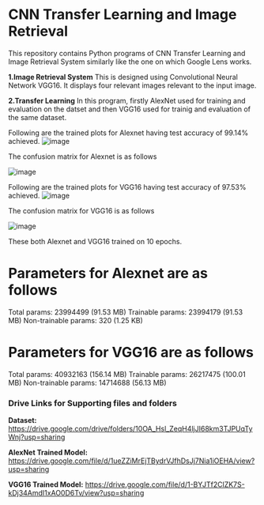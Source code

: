 # CNN Transfer Learning and Image Retrieval

This repository contains Python programs of CNN Transfer Learning and Image Retrieval System similarly like the one on which Google Lens works.

**1.Image Retrieval System**
This is designed using Convolutional Neural Network VGG16. It displays four relevant images relevant to the input image. 

**2.Transfer Learning**
In this program, firstly AlexNet used for training and evaluation on the datset and then VGG16 used for trainig and evaluation of the same dataset.


Following are the trained plots for Alexnet having test accuracy of 99.14% achieved.
![image](https://github.com/Ramal-Abbas/cnntransferlearningimageretrieval/assets/86521852/3d7f8742-cfc0-47cd-b14c-898f6a3fc808)

The confusion matrix for Alexnet is as follows



![image](https://github.com/Ramal-Abbas/cnntransferlearningimageretrieval/assets/86521852/1c480d00-9a99-4c56-81a6-f46ac2bbce37)

Following are the trained plots for VGG16 having test accuracy of 97.53% achieved.
![image](https://github.com/Ramal-Abbas/cnntransferlearningimageretrieval/assets/86521852/ed0b22c0-f79a-40f0-b9aa-14681fbfa443)






The confusion matrix for VGG16 is as follows



![image](https://github.com/Ramal-Abbas/cnntransferlearningimageretrieval/assets/86521852/feae0b05-a7b6-4092-b163-950a9c5b393d)



These both Alexnet and VGG16 trained on 10 epochs.

# Parameters for Alexnet are as follows


Total params: 23994499 (91.53 MB)
Trainable params: 23994179 (91.53 MB)
Non-trainable params: 320 (1.25 KB)


# Parameters for VGG16 are as follows


Total params: 40932163 (156.14 MB)
Trainable params: 26217475 (100.01 MB)
Non-trainable params: 14714688 (56.13 MB)



### Drive Links for Supporting files and folders ###


**Dataset:** https://drive.google.com/drive/folders/10OA_Hsl_ZeqH4ljJI68km3TJPUqTyWnj?usp=sharing

**AlexNet Trained Model:** https://drive.google.com/file/d/1ueZZiMrEjTBydrVJfhDsJj7Nia1iOEHA/view?usp=sharing

**VGG16 Trained Model:** https://drive.google.com/file/d/1-BYJTf2ClZK7S-kDj34AmdI1xAO0D6Tv/view?usp=sharing
